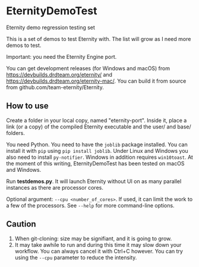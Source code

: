 # EternityDemoTest
Eternity demo regression testing set

This is a set of demos to test Eternity with. The list will grow as I need more demos to test.

Important: you need the Eternity Engine port.

You can get development releases (for Windows and macOS) from https://devbuilds.drdteam.org/eternity/ and https://devbuilds.drdteam.org/eternity-mac/. You can build it from source from github.com/team-eternity/Eternity.

## How to use

Create a folder in your local copy, named "eternity-port". Inside it, place a link (or a copy) of the compiled Eternity executable and the user/ and base/ folders.

You need Python. You need to have the `joblib` package installed. You can install it with `pip` using `pip install joblib`. Under Linux and Windows you also need to install `py-notifier`. Windows in addition requires `win10toast`. At the moment of this writing, EternityDemoTest has been tested on macOS and Windows.

Run **testdemos.py**. It will launch Eternity without UI on as many parallel instances as there are processor cores.

Optional argument: `--cpu <number_of_cores>`. If used, it can limit the work to a few of the processors. See `--help` for more command-line options.

## Caution
1. When git-cloning: size may be signifiant, and it is going to grow.
2. It may take awhile to run and during this time it may slow down your workflow. You can always cancel it with Ctrl+C however. You can try using the `--cpu` parameter to reduce the intensity.
